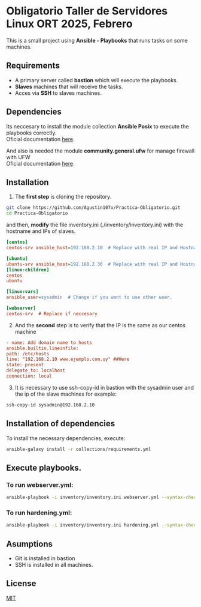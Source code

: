#  Obligatorio Taller de Servidores Linux ORT 2025, Febrero

This is a small project using **Ansible - Playbooks** that runs tasks on some machines.

## Requirements

- A primary server called **bastion** which will execute the playbooks.
- **Slaves** machines that will receive the tasks.
- Acces via **SSH** to slaves machines. 

## Dependencies

Its neccesary to install the module collection **Ansible Posix** to execute the playbooks correctly.    
Oficial documentation [here](https://docs.ansible.com/ansible/latest/collections/ansible/posix/index.html).

And also is needed the module **community.general.ufw** for manage firewall with UFW  
Oficial documentation [here](https://docs.ansible.com/ansible/latest/collections/community/general/ufw_module.html).

## Installation

1. The **first step** is cloning the repository.

```bash
git clone https://github.com/Agustin107x/Practica-Obligatorio.git
cd Practica-Obligatorio
```

and then, **modify** the file inventory.ini (./inventory/inventory.ini) with the hostname and IPs of slaves.

```ini
[centos]
centos-srv ansible_host=192.168.2.10  # Replace with real IP and Hostname 

[ubuntu]
ubuntu-srv ansible_host=192.168.2.30  # Replace with real IP and Hostname 
[linux:children]
centos
ubuntu

[linux:vars]
ansible_user=sysadmin  # Change if you want to use other user.

[webserver]
centos-srv  # Replace if neccesary
```

2. And the **second** step is to verify that the IP is the same as our centos machine
```ini
- name: Add domain name to hosts
ansible.builtin.lineinfile:
path: /etc/hosts
line: "192.168.2.10 www.ejemplo.com.uy" ##Here 
state: present
delegate_to: localhost
connection: local
```  

3. It is necessary to use ssh-copy-id in bastion with the sysadmin user and the ip of the slave machines
for example:  
```sh
ssh-copy-id sysadmin@192.168.2.10  
``` 


## Installation of dependencies
To install the necessary dependencies, execute:

```bash
ansible-galaxy install -r collections/requirements.yml
```

## Execute playbooks.

### To run **webserver.yml**:
```bash
ansible-playbook -i inventory/inventory.ini webserver.yml --syntax-check
```

### To run **hardening.yml**:
```bash
ansible-playbook -i inventory/inventory.ini hardening.yml --syntax-check
```

## Asumptions
- Git is installed in bastion    
- SSH is installed in all machines.

## License

[MIT](https://choosealicense.com/licenses/mit/)
